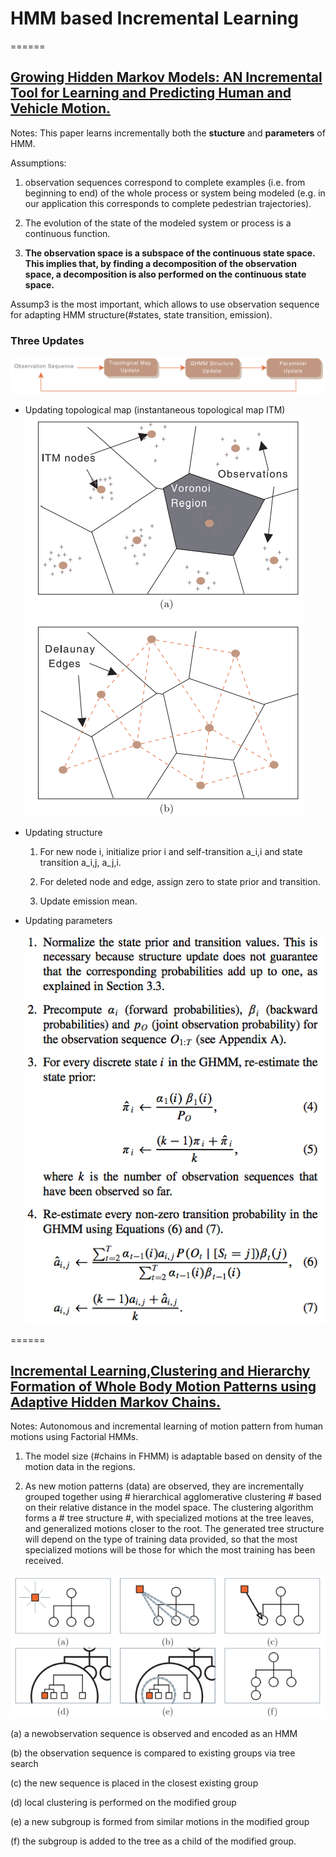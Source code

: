 # HMM based Incremental Learning
======

## [Growing Hidden Markov Models: AN Incremental Tool for Learning and Predicting Human and Vehicle Motion.](http://journals.sagepub.com/doi/pdf/10.1177/0278364909342118)

  Notes: This paper learns incrementally both the **stucture** and **parameters** of HMM.
  
  Assumptions: 
  
  1. observation sequences correspond to complete examples (i.e. from beginning to end) of the whole process or system being modeled          (e.g. in our application this corresponds to complete pedestrian trajectories).
  
  2. The evolution of the state of the modeled system or process is a continuous function.
  
  3. **The observation space is a subspace of the continuous state space. This implies that, by finding a decomposition of the          observation space, a decomposition is also performed on the continuous state space.** 
  
  Assump3 is the most important, which allows to use observation sequence for adapting HMM structure(#states, state transition, emission).
  
  ### Three Updates
 
  ![Alt text](/images/overview.png?raw=true "Overview")
  * Updating topological map (instantaneous topological map ITM) 
  ![Alt text](/images/ITM.png?raw=true "Overview") 

  * Updating structure
    1. For new node i, initialize prior i and self-transition a_i,i and state transition a_i,j, a_j,i.
  
    2. For deleted node and edge, assign zero to state prior and transition.
  
    3. Update emission mean.
  
  * Updating parameters
  
    ![Alt text](/images/params.png?raw=true "Update Parameters") 
  
  ======
  ## [Incremental Learning,Clustering and Hierarchy Formation of Whole Body Motion Patterns using Adaptive Hidden Markov Chains.](http://journals.sagepub.com/doi/pdf/10.1177/0278364908091153)

  Notes: Autonomous and incremental learning of motion pattern from human motions using Factorial HMMs.
  1. The model size (#chains in FHMM) is adaptable based on density of the motion data in the regions.
  
  2. As new motion patterns (data) are observed, they are incrementally grouped together using # hierarchical agglomerative clustering # based on their relative distance in the model space. The clustering algorithm forms a # tree structure #, with specialized motions at the tree leaves, and generalized motions closer to the root. The generated tree structure will depend on the type of training data provided, so that the most specialized motions will be those for which the most training has been received.
  
  ![Alt text](/images/FHMM_overview.png?raw=true "FHMM overview") 
  
  (a) a newobservation sequence is observed and encoded as an HMM
  
  (b) the observation sequence is compared to existing groups via tree search
  
  (c) the new sequence is placed in the closest existing group
  
  (d) local clustering is performed on the modified group 
  
  (e) a new subgroup is formed from similar motions in the modified group
  
  (f) the subgroup is added to the tree as a child of the modified group.
